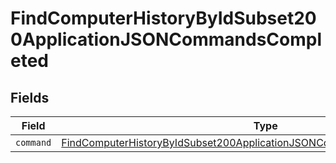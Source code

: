 # FindComputerHistoryByIdSubset200ApplicationJSONCommandsCompleted


## Fields

| Field                                                                                                                                                                         | Type                                                                                                                                                                          | Required                                                                                                                                                                      | Description                                                                                                                                                                   |
| ----------------------------------------------------------------------------------------------------------------------------------------------------------------------------- | ----------------------------------------------------------------------------------------------------------------------------------------------------------------------------- | ----------------------------------------------------------------------------------------------------------------------------------------------------------------------------- | ----------------------------------------------------------------------------------------------------------------------------------------------------------------------------- |
| `command`                                                                                                                                                                     | [FindComputerHistoryByIdSubset200ApplicationJSONCommandsCompletedCommand](../../models/operations/findcomputerhistorybyidsubset200applicationjsoncommandscompletedcommand.md) | :heavy_minus_sign:                                                                                                                                                            | N/A                                                                                                                                                                           |